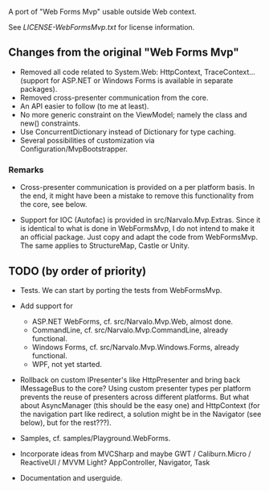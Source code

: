 ﻿
A port of "Web Forms Mvp" usable outside Web context. 

See _LICENSE-WebFormsMvp.txt_ for license information.

Changes from the original "Web Forms Mvp"
-----------------------------------------

- Removed all code related to System.Web: HttpContext, TraceContext...
  (support for ASP.NET or Windows Forms is available in separate packages).
- Removed cross-presenter communication from the core.
- An API easier to follow (to me at least).
- No more generic constraint on the ViewModel; namely the class and new() constraints.
- Use ConcurrentDictionary instead of Dictionary for type caching.
- Several possibilities of customization via Configuration/MvpBootstrapper.

### Remarks

- Cross-presenter communication is provided on a per platform basis.
  In the end, it might have been a mistake to remove this functionality from the core,
  see below.

- Support for IOC (Autofac) is provided in src/Narvalo.Mvp.Extras. Since
  it is identical to what is done in WebFormsMvp, I do not intend to make it 
  an official package. Just copy and adapt the code from WebFormsMvp. The same
  applies to StructureMap, Castle or Unity.

TODO (by order of priority)
---------------------------

- Tests. We can start by porting the tests from WebFormsMvp.

- Add support for 
  * ASP.NET WebForms, cf. src/Narvalo.Mvp.Web, almost done.
  * CommandLine, cf. src/Narvalo.Mvp.CommandLine, already functional.
  * Windows Forms, cf. src/Narvalo.Mvp.Windows.Forms, already functional.
  * WPF, not yet started.

- Rollback on custom IPresenter's like HttpPresenter and bring back IMessageBus
  to the core? Using custom presenter types per platform prevents the reuse
  of presenters across different platforms. But what about AsyncManager 
  (this should be the easy one)	and HttpContext (for the navigation part like redirect,
  a solution might be in the Navigator (see below), but for the rest???).

- Samples, cf. samples/Playground.WebForms.

- Incorporate ideas from MVCSharp and maybe GWT / Caliburn.Micro / ReactiveUI / MVVM Light?
  AppController, Navigator, Task

- Documentation and userguide.


